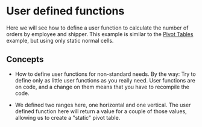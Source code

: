 # User defined functions

Here we will see how to define a user function to calculate the number
of orders by employee and shipper. This example is similar to the 
[Pivot Tables](https://download.tmssoftware.com/flexcel/doc/vcl/samples/delphi/reports/pivot-tables/index.html) example, but using only static normal cells.

## Concepts

- How to define user functions for non-standard needs. By the way: Try
  to define only as little user functions as you really need. User
  functions are on code, and a change on them means that you have to
  recompile the code.

- We defined two ranges here, one horizontal and one vertical. The
  user defined function here will return a value for a couple of
  those values, allowing us to create a "static" pivot table.
